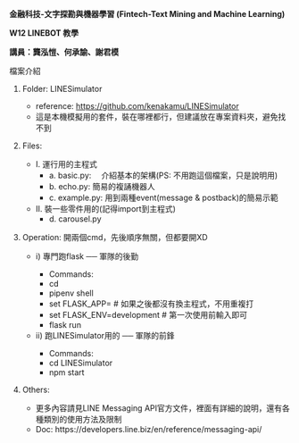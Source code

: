 **金融科技-文字探勘與機器學習 (Fintech-Text Mining and Machine Learning)**

**W12 LINEBOT 教學**

**講員：龔泓愷、何承諭、謝君模**

檔案介紹
1. Folder: LINESimulator
           <ul>
           <li>reference: https://github.com/kenakamu/LINESimulator</li>
           <li>這是本機模擬用的套件，裝在哪裡都行，但建議放在專案資料夾，避免找不到</li>
           </ul>
2. Files:
      <ul>
       <li>I.  運行用的主程式
         <ul>
         <li> a. basic.py:　 介紹基本的架構(PS: 不用跑這個檔案，只是說明用)</li>
         <li> b. echo.py:    簡易的複誦機器人</li>
         <li> c. example.py: 用到兩種event(message & postback)的簡易示範</li>
         </ul>
        </li>
       <li>II. 裝一些零件用的(記得import到主程式)
          <ul>
          <li>d. carousel.py</li>
          </ul>
       </li>   
     </ul>
3. Operation:
      開兩個cmd，先後順序無關，但都要開XD
      <ul>
      <li>i) 專門跑flask ── 軍隊的後勤</li>
          <ul>
          <li>Commands:</li>
            <li>  cd <Foldername></li>
            <li>  pipenv shell</li>
            <li>  set FLASK_APP=<filename>   # 如果之後都沒有換主程式，不用重複打</li>
            <li>  set FLASK_ENV=development  # 第一次使用前輸入即可</li>
            <li>  flask run</li>
         </ul>
      <li>ii) 跑LINESimulator用的 ── 軍隊的前鋒</li>
         <ul>   
          <li>Commands:</li>
               <li>  cd LINESimulator</li>
               <li>  npm start</li>
         </ul>
      </ul>

4. Others:
     <ul>  
     <li>  更多內容請見LINE Messaging API官方文件，裡面有詳細的說明，還有各種類別的使用方法及限制</li>
       <li>  Doc: https://developers.line.biz/en/reference/messaging-api/</li>
</ul>
